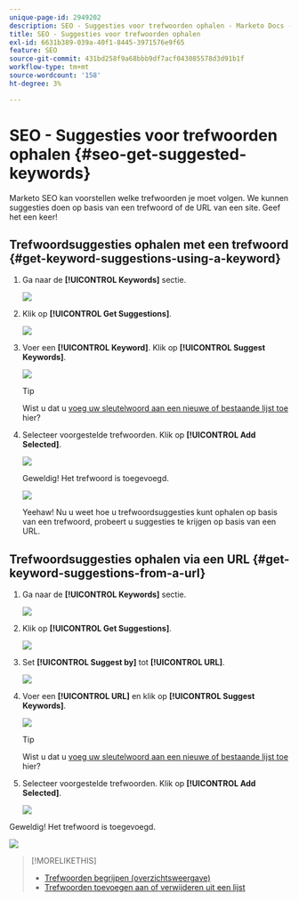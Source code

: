 ```yaml
---
unique-page-id: 2949202
description: SEO - Suggesties voor trefwoorden ophalen - Marketo Docs - Productdocumentatie
title: SEO - Suggesties voor trefwoorden ophalen
exl-id: 6631b389-039a-40f1-8445-3971576e9f65
feature: SEO
source-git-commit: 431bd258f9a68bbb9df7acf043085578d3d91b1f
workflow-type: tm+mt
source-wordcount: '158'
ht-degree: 3%

---
```


# SEO - Suggesties voor trefwoorden ophalen {#seo-get-suggested-keywords}

Marketo SEO kan voorstellen welke trefwoorden je moet volgen. We kunnen suggesties doen op basis van een trefwoord of de URL van een site. Geef het een keer!

## Trefwoordsuggesties ophalen met een trefwoord {#get-keyword-suggestions-using-a-keyword}

1. Ga naar de **[!UICONTROL Keywords]** sectie.

   ![](assets/image2014-9-18-10-3a51-3a41.png)

1. Klik op **[!UICONTROL Get Suggestions]**.

   ![](assets/image2014-9-18-10-3a52-3a42.png)

1. Voer een **[!UICONTROL Keyword]**. Klik op **[!UICONTROL Suggest Keywords]**.

   ![](assets/image2014-9-18-10-3a53-3a14.png)

   >[!TIP]
   >
   >Wist u dat u  [voeg uw sleutelwoord aan een nieuwe of bestaande lijst toe](/help/marketo/product-docs/additional-apps/seo/understanding-seo/seo-managing-lists.md) hier?

1. Selecteer voorgestelde trefwoorden. Klik op **[!UICONTROL Add Selected]**.

   ![](assets/image2014-9-18-10-3a54-3a12.png)

   Geweldig! Het trefwoord is toegevoegd.

   ![](assets/image2014-9-18-10-3a54-3a16.png)

   Yeehaw! Nu u weet hoe u trefwoordsuggesties kunt ophalen op basis van een trefwoord, probeert u suggesties te krijgen op basis van een URL.

## Trefwoordsuggesties ophalen via een URL  {#get-keyword-suggestions-from-a-url}

1. Ga naar de **[!UICONTROL Keywords]** sectie.

   ![](assets/image2014-9-18-10-3a54-3a26.png)

1. Klik op **[!UICONTROL Get Suggestions]**.

   ![](assets/image2014-9-18-11-3a4-3a43.png)

1. Set **[!UICONTROL Suggest by]** tot **[!UICONTROL URL]**.

   ![](assets/image2014-9-18-11-3a4-3a52.png)

1. Voer een **[!UICONTROL URL]** en klik op **[!UICONTROL Suggest Keywords]**.

   ![](assets/image2014-9-18-11-3a5-3a7.png)

   >[!TIP]
   >
   >Wist u dat u [voeg uw sleutelwoord aan een nieuwe of bestaande lijst toe](/help/marketo/product-docs/additional-apps/seo/understanding-seo/seo-managing-lists.md) hier?

1. Selecteer voorgestelde trefwoorden. Klik op **[!UICONTROL Add Selected]**.

   ![](assets/image2014-9-18-11-3a8-3a3.png)

Geweldig! Het trefwoord is toegevoegd.

![](assets/image2014-9-18-11-3a8-3a25.png)

>[!MORELIKETHIS]
>
>* [Trefwoorden begrijpen (overzichtsweergave)](/help/marketo/product-docs/additional-apps/seo/keywords/seo-understanding-keywords.md)
>* [Trefwoorden toevoegen aan of verwijderen uit een lijst](/help/marketo/product-docs/additional-apps/seo/keywords/seo-add-remove-keywords-from-a-list.md)

